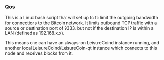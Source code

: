### Qos ###

This is a Linux bash script that will set up tc to limit the outgoing bandwidth for connections to the Bitcoin network. It limits outbound TCP traffic with a source or destination port of 9333, but not if the destination IP is within a LAN (defined as 192.168.x.x).

This means one can have an always-on LeisureCoind instance running, and another local LeisureCoind/LeisureCoin-qt instance which connects to this node and receives blocks from it.
